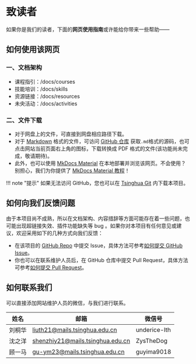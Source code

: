 # 致读者

如果你是我们的读者，下面的**网页使用指南**或许能给你带来一些帮助——

## 如何使用该网页

### 一、文档架构

- 课程指引：/docs/courses
- 技能培训：/docs/skills
- 资源链接：/docs/resources
- 未央活动：/docs/activities

### 二、文件下载

- 对于网盘上的文件，可直接到网盘相应路径下载。
- 对于 [Markdown](https://weyoung-learn.github.io/skills/markdown/) 格式的文件，可访问 [GitHub 仓库](https://github.com/WeYoung-learn/WeYoung-learn.github.io) 获取`.md`格式的源码，也可点击网站当前页面右上角的图标，下载转换成 PDF 格式的文件(该功能尚未完成，敬请期待)。
- 此外，也可以使用 [MkDocs Material](https://squidfunk.github.io/mkdocs-material/getting-started/) 在本地部署并浏览该网页。不会使用？别担心，我们为你提供了 [MkDocs Material 教程](https://weyoung-learn.github.io/skills/mkdocs/)！

!!! note "提示"
如果无法访问 GitHub，您也可以在 [Tsinghua Git](https://git.tsinghua.edu.cn/shenzhiy21/WeYoung-learn-github-io/) 内下载本项目。

## 如何向我们反馈问题

由于本项目尚不成熟，所以在文档架构、内容措辞等方面可能存在着一些问题，也可能出现超链接失效、插件功能缺失等 bug 。如果你对本项目有任何意见或建议，欢迎采用如下的几种方式向我们反馈：

- 在该项目的 [GitHub Repo](https://github.com/WeYoung-learn/WeYoung-learn.github.io) 中提交 Issue，具体方法可参考[如何提交 GitHub Issue](https://docs.github.com/en/issues)。
- 你也可以在联系维护人员后，在 GitHub 仓库中提交 Pull Request，具体方法可参考[如何提交 Pull Request](https://docs.github.com/en/pull-requests)。

## 如何联系我们

可以直接添加网站维护人员的微信，与我们进行联系。

| 姓名   | 邮箱                             | 微信号       |
| ------ | -------------------------------- | ------------ |
| 刘桐华 | liuth21@mails.tsinghua.edu.cn    | underice-lth |
| 沈之洋 | shenzhiy21@mails.tsinghua.edu.cn | ZysTheDog    |
| 顾一马 | gu-ym23@mails.tsinghua.edu.cn    | guyima9018    |
